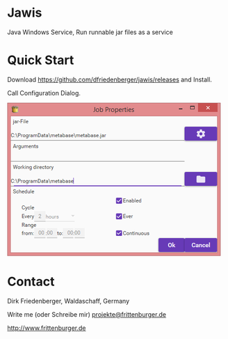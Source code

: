 # Jawis
Java Windows Service, Run runnable jar files as a service


# Quick Start

Download https://github.com/dfriedenberger/jawis/releases and Install.

Call Configuration Dialog.

![jawis](https://raw.githubusercontent.com/dfriedenberger/jawis/master/SolutionItems/jawis-job-properties.png)



# Contact
Dirk Friedenberger, Waldaschaff, Germany

Write me (oder Schreibe mir)
projekte@frittenburger.de

http://www.frittenburger.de 
